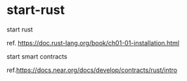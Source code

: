 # start-rust
start rust

ref. https://doc.rust-lang.org/book/ch01-01-installation.html

start smart contracts

ref.https://docs.near.org/docs/develop/contracts/rust/intro